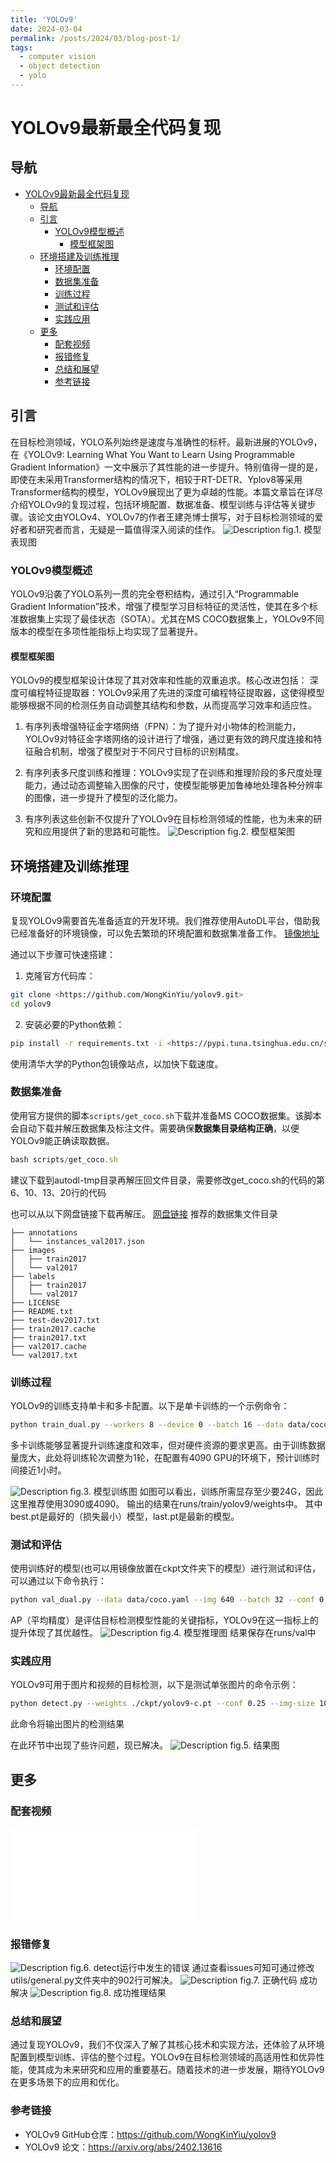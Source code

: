 ```yaml
---
title: 'YOLOv9'
date: 2024-03-04
permalink: /posts/2024/03/blog-post-1/
tags:
  - computer vision
  - object detection
  - yolo
---
```


# YOLOv9最新最全代码复现
## 导航

- [YOLOv9最新最全代码复现](#yolov9最新最全代码复现)
  - [导航](#导航)
  - [引言](#引言)
    - [YOLOv9模型概述](#yolov9模型概述)
      - [模型框架图](#模型框架图)
  - [环境搭建及训练推理](#环境搭建及训练推理)
    - [环境配置](#环境配置)
    - [数据集准备](#数据集准备)
    - [训练过程](#训练过程)
    - [测试和评估](#测试和评估)
    - [实践应用](#实践应用)
  - [更多](#更多)
    - [配套视频](#配套视频)
    - [报错修复](#报错修复)
    - [总结和展望](#总结和展望)
    - [参考链接](#参考链接)

## 引言

在目标检测领域，YOLO系列始终是速度与准确性的标杆。最新进展的YOLOv9，在《YOLOv9: Learning What You Want to Learn Using Programmable Gradient Information》一文中展示了其性能的进一步提升。特别值得一提的是，即使在未采用Transformer结构的情况下，相较于RT-DETR、Yplov8等采用Transformer结构的模型，YOLOv9展现出了更为卓越的性能。本篇文章旨在详尽介绍YOLOv9的复现过程，包括环境配置、数据准备、模型训练与评估等关键步骤。该论文由YOLOv4、YOLOv7的作者王建尧博士撰写，对于目标检测领域的爱好者和研究者而言，无疑是一篇值得深入阅读的佳作。
![Description](./images/blogs/b1_1.png)
fig.1. 模型表现图
### YOLOv9模型概述

YOLOv9沿袭了YOLO系列一贯的完全卷积结构，通过引入“Programmable Gradient Information”技术，增强了模型学习目标特征的灵活性，使其在多个标准数据集上实现了最佳状态（SOTA）。尤其在MS COCO数据集上，YOLOv9不同版本的模型在多项性能指标上均实现了显著提升。
#### 模型框架图
YOLOv9的模型框架设计体现了其对效率和性能的双重追求。核心改进包括：
深度可编程特征提取器：YOLOv9采用了先进的深度可编程特征提取器，这使得模型能够根据不同的检测任务自动调整其结构和参数，从而提高学习效率和适应性。

1. 有序列表增强特征金字塔网络（FPN）：为了提升对小物体的检测能力，YOLOv9对特征金字塔网络的设计进行了增强，通过更有效的跨尺度连接和特征融合机制，增强了模型对于不同尺寸目标的识别精度。

2. 有序列表多尺度训练和推理：YOLOv9实现了在训练和推理阶段的多尺度处理能力，通过动态调整输入图像的尺寸，使模型能够更加鲁棒地处理各种分辨率的图像，进一步提升了模型的泛化能力。

3. 有序列表这些创新不仅提升了YOLOv9在目标检测领域的性能，也为未来的研究和应用提供了新的思路和可能性。
![Description](./images/b1_2.png)
fig.2. 模型框架图

## 环境搭建及训练推理
### 环境配置

复现YOLOv9需要首先准备适宜的开发环境。我们推荐使用AutoDL平台，借助我已经准备好的环境镜像，可以免去繁琐的环境配置和数据集准备工作。
[镜像地址](https://www.autodl.com/create?image=WongKinYiu/yolov9/master:v1.3)

通过以下步骤可快速搭建：

1. 克隆官方代码库：

```bash
git clone <https://github.com/WongKinYiu/yolov9.git>
cd yolov9
```

2. 安装必要的Python依赖：

```bash
pip install -r requirements.txt -i <https://pypi.tuna.tsinghua.edu.cn/simple/>
```

使用清华大学的Python包镜像站点，以加快下载速度。

### 数据集准备

使用官方提供的脚本`scripts/get_coco.sh`下载并准备MS COCO数据集。该脚本会自动下载并解压数据集及标注文件。需要确保**数据集目录结构正确**，以便YOLOv9能正确读取数据。
```jsx
bash scripts/get_coco.sh
```
建议下载到autodl-tmp目录再解压回文件目录，需要修改get_coco.sh的代码的第6、10、13、20行的代码

也可以从以下网盘链接下载再解压。
[网盘链接](https://pan.baidu.com/s/1EbwMmhaTwV5HNMayjxrLig?pwd=67cc)
推荐的数据集文件目录
```
├── annotations
│   └── instances_val2017.json
├── images
│   ├── train2017
│   └── val2017
├── labels
│   ├── train2017
│   └── val2017
├── LICENSE
├── README.txt
├── test-dev2017.txt
├── train2017.cache
├── train2017.txt
├── val2017.cache
└── val2017.txt
```
### 训练过程

YOLOv9的训练支持单卡和多卡配置。以下是单卡训练的一个示例命令：

```bash
python train_dual.py --workers 8 --device 0 --batch 16 --data data/coco.yaml --img 640 --cfg models/detect/yolov9.yaml --weights '' --name yolov9 --hyp hyp.scratch-high.yaml --min-items 0 --epochs 500 --close-mosaic 15
```

多卡训练能够显著提升训练速度和效率，但对硬件资源的要求更高。由于训练数据量庞大，此处将训练轮次调整为1轮，在配置有4090 GPU的环境下，预计训练时间接近1小时。

![Description](./images/b1_3.png)
fig.3. 模型训练图
如图可以看出，训练所需显存至少要24G，因此这里推荐使用3090或4090。
输出的结果在runs/train/yolov9/weights中。
其中best.pt是最好的（损失最小）模型，last.pt是最新的模型。

### 测试和评估

使用训练好的模型(也可以用镜像放置在ckpt文件夹下的模型）进行测试和评估，可以通过以下命令执行：

```bash
python val_dual.py --data data/coco.yaml --img 640 --batch 32 --conf 0.001 --iou 0.7 --device 0 --weights './yolov9-c.pt' --save-json --name yolov9_c_640_val
```

AP（平均精度）是评估目标检测模型性能的关键指标，YOLOv9在这一指标上的提升体现了其优越性。
![Description](./images/b1_4.png)
fig.4. 模型推理图
结果保存在runs/val中
### 实践应用

YOLOv9可用于图片和视频的目标检测，以下是测试单张图片的命令示例：

```bash
python detect.py --weights ./ckpt/yolov9-c.pt --conf 0.25 --img-size 1024 768 --source infer/images/horses.jpg --device 0
```
此命令将输出图片的检测结果

在此环节中出现了些许问题，现已解决。
![Description](./images/b1_5.png)
fig.5. 结果图 

## 更多
### 配套视频
<iframe src="//player.bilibili.com/player.html?aid=1151291935&bvid=BV1fZ421y7GS&cid=1458204749&p=1" scrolling="no" border="0" frameborder="no" framespacing="0" allowfullscreen="true"> </iframe>

### 报错修复
![Description](./images/b1_6.png)
fig.6. detect运行中发生的错误
通过查看issues可知可通过修改utils/general.py文件夹中的902行可解决。
![Description](./images/b1_7.png)
fig.7. 正确代码
成功解决
![Description](./images/b1_8.png)
fig.8. 成功推理结果
### 总结和展望

通过复现YOLOv9，我们不仅深入了解了其核心技术和实现方法，还体验了从环境配置到模型训练、评估的整个过程。YOLOv9在目标检测领域的高适用性和优异性能，使其成为未来研究和应用的重要基石。随着技术的进一步发展，期待YOLOv9在更多场景下的应用和优化。

### 参考链接

- YOLOv9 GitHub仓库：https://github.com/WongKinYiu/yolov9
- YOLOv9 论文：https://arxiv.org/abs/2402.13616